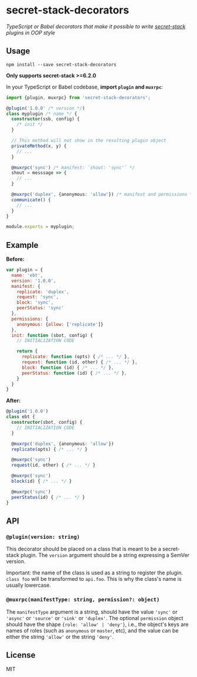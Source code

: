 # secret-stack-decorators

_TypeScript or Babel decorators that make it possible to write [secret-stack](https://github.com/ssbc/secret-stack) plugins in OOP style_

## Usage

```
npm install --save secret-stack-decorators
```

**Only supports secret-stack >=6.2.0**

In your TypeScript or Babel codebase, **import `plugin` and `muxrpc`**:

```typescript
import {plugin, muxrpc} from 'secret-stack-decorators';

@plugin('1.0.0' /* version */)
class myplugin /* name */ {
  constructor(ssb, config) {
    /* init */
  }

  // This method will not show in the resulting plugin object
  privateMethod(x, y) {
    // ...
  }

  @muxrpc('sync') /* manifest: `shout: 'sync'` */
  shout = messsage => {
    // ...
  }

  @muxrpc('duplex', {anonymous: 'allow'}) /* manifest and permissions */
  communicate() {
    // ...
  }
}

module.exports = myplugin;
```

## Example

**Before:**

```js
var plugin = {
  name: 'ebt',
  version: '1.0.0',
  manifest: {
    replicate: 'duplex',
    request: 'sync',
    block: 'sync',
    peerStatus: 'sync'
  },
  permissions: {
    anonymous: {allow: ['replicate']}
  },
  init: function (sbot, config) {
    // INITIALIZATION CODE

    return {
      replicate: function (opts) { /* ... */ },
      request: function (id, other) { /* ... */ },
      block: function (id) { /* ... */ },
      peerStatus: function (id) { /* ... */ },
    }
  }
}
```

**After:**

```typescript
@plugin('1.0.0')
class ebt {
  constructor(sbot, config) {
    // INITIALIZATION CODE
  }

  @muxrpc('duplex', {anonymous: 'allow'})
  replicate(opts) { /* ... */ }

  @muxrpc('sync')
  request(id, other) { /* ... */ }

  @muxrpc('sync')
  block(id) { /* ... */ }

  @muxrpc('sync')
  peerStatus(id) { /* ... */ }
}
```

## API

### `@plugin(version: string)`

This decorator should be placed on a class that is meant to be a secret-stack plugin. The `version` argument should be a string expressing a SemVer version.

Important: the name of the class is used as a string to register the plugin. `class foo` will be transformed to `api.foo`. This is why the class's name is usually lowercase.

### `@muxrpc(manifestType: string, permission?: object)`

The `manifestType` argument is a string, should have the value `'sync'` or `'async'` or `'source'` or `'sink'` or `'duplex'`. The optional `permission` object should have the shape `{role: 'allow' | 'deny'}`, i.e., the object's keys are names of roles (such as `anonymous` or `master`, etc), and the value can be either the string `'allow'` or the string `'deny'`.

## License

MIT
